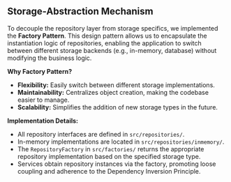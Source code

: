 ## Storage-Abstraction Mechanism

To decouple the repository layer from storage specifics, we implemented the **Factory Pattern**. This design pattern allows us to encapsulate the instantiation logic of repositories, enabling the application to switch between different storage backends (e.g., in-memory, database) without modifying the business logic.

**Why Factory Pattern?**

- **Flexibility:** Easily switch between different storage implementations.
- **Maintainability:** Centralizes object creation, making the codebase easier to manage.
- **Scalability:** Simplifies the addition of new storage types in the future.

**Implementation Details:**

- All repository interfaces are defined in `src/repositories/`.
- In-memory implementations are located in `src/repositories/inmemory/`.
- The `RepositoryFactory` in `src/factories/` returns the appropriate repository implementation based on the specified storage type.
- Services obtain repository instances via the factory, promoting loose coupling and adherence to the Dependency Inversion Principle.

